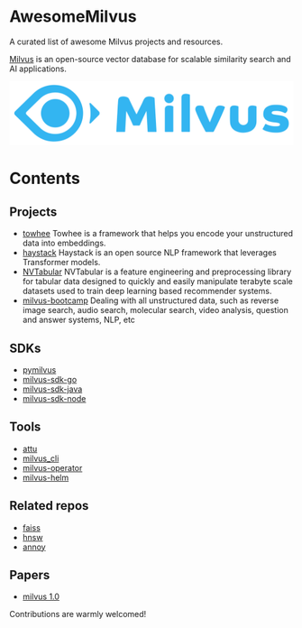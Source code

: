 # AwesomeMilvus

A curated list of awesome Milvus projects and resources.

[Milvus](https://github.com/milvus-io/milvus) is an open-source vector database for scalable similarity search and AI applications.

<img src="https://github.com/milvus-io/artwork/blob/master/horizontal/color/milvus-horizontal-color.png" alt="milvus-logo"/>

# Contents
  ## Projects
  -  [towhee](https://github.com/towhee-io/towhee) Towhee is a framework that helps you encode your unstructured data into embeddings.
  -  [haystack](https://github.com/deepset-ai/haystack) Haystack is an open source NLP framework that leverages Transformer models. 
  -  [NVTabular](https://github.com/NVIDIA-Merlin/NVTabular) NVTabular is a feature engineering and preprocessing library for tabular data designed to quickly and easily manipulate terabyte scale datasets used to train deep learning based recommender systems.
  -  [milvus-bootcamp](https://github.com/milvus-io/bootcamp) Dealing with all unstructured data, such as reverse image search, audio search, molecular search, video analysis, question and answer systems, NLP, etc
    
  ## SDKs 
  -  [pymilvus](https://github.com/milvus-io/pymilvus)
  -  [milvus-sdk-go](https://github.com/milvus-io/milvus-sdk-go)
  -  [milvus-sdk-java](https://github.com/milvus-io/milvus-sdk-java)
  -  [milvus-sdk-node](https://github.com/milvus-io/milvus-sdk-node)
    
  ## Tools
  -  [attu](https://github.com/zilliztech/attu)
  -  [milvus_cli](https://github.com/zilliztech/milvus_cli)
  -  [milvus-operator](https://github.com/milvus-io/milvus-operator)
  -  [milvus-helm](https://github.com/milvus-io/milvus-helm)

  ## Related repos
  -  [faiss](https://github.com/facebookresearch/faiss)
  -  [hnsw](https://github.com/nmslib/hnswlib)
  -  [annoy](https://github.com/spotify/annoy)
    
  ## Papers
  -  [milvus 1.0](https://dl.acm.org/doi/abs/10.1145/3448016.3457550)

Contributions are warmly welcomed!
